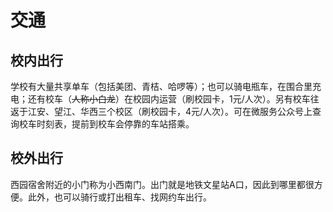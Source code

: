 # 交通

## 校内出行

学校有大量共享单车（包括美团、青桔、哈啰等）；也可以骑电瓶车，在围合里充电；还有校车（~~人称小白龙~~）在校园内运营（刷校园卡，1元/人次）。另有校车往返于江安、望江、华西三个校区（刷校园卡，4元/人次）。可在微服务公众号上查询校车时刻表，提前到校车会停靠的车站搭乘。

## 校外出行

西园宿舍附近的小门称为小西南门。出门就是地铁文星站A口，因此到哪里都很方便。此外，也可以骑行或打出租车、找网约车出行。